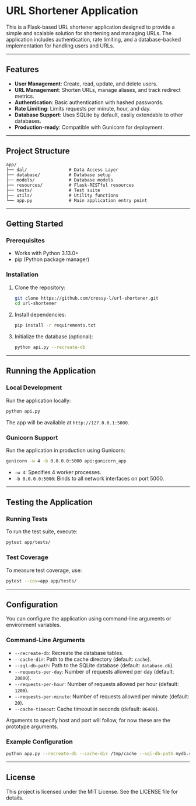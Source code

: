 # URL Shortener Application

This is a Flask-based URL shortener application designed to provide a simple and scalable solution for shortening and managing URLs. The application includes authentication, rate limiting, and a database-backed implementation for handling users and URLs.

---

## Features

- **User Management**: Create, read, update, and delete users.
- **URL Management**: Shorten URLs, manage aliases, and track redirect metrics.
- **Authentication**: Basic authentication with hashed passwords.
- **Rate Limiting**: Limits requests per minute, hour, and day.
- **Database Support**: Uses SQLite by default, easily extendable to other databases.
- **Production-ready**: Compatible with Gunicorn for deployment.

---

## Project Structure

```plaintext
app/
├── dal/                # Data Access Layer
├── database/           # Database setup
├── models/             # Database models
├── resources/          # Flask-RESTful resources
├── tests/              # Test suite
├── utils/              # Utility functions
└── app.py              # Main application entry point
```

---

## Getting Started

### Prerequisites

- Works with Python 3.13.0+
- pip (Python package manager)

### Installation

1. Clone the repository:
   ```bash
   git clone https://github.com/crossy-l/url-shortener.git
   cd url-shortener
   ```

2. Install dependencies:
   ```bash
   pip install -r requirements.txt
   ```

3. Initialize the database (optional):
   ```bash
   python api.py --recreate-db
   ```

---

## Running the Application

### Local Development

Run the application locally:
```bash
python api.py
```
The app will be available at `http://127.0.0.1:5000`.

### Gunicorn Support

Run the application in production using Gunicorn:
```bash
gunicorn -w 4 -b 0.0.0.0:5000 api:gunicorn_app
```
- `-w 4`: Specifies 4 worker processes.
- `-b 0.0.0.0:5000`: Binds to all network interfaces on port 5000.

---

## Testing the Application

### Running Tests

To run the test suite, execute:
```bash
pytest app/tests/
```

### Test Coverage

To measure test coverage, use:
```bash
pytest --cov=app app/tests/
```

---

## Configuration

You can configure the application using command-line arguments or environment variables.

### Command-Line Arguments
- `--recreate-db`: Recreate the database tables.
- `--cache-dir`: Path to the cache directory (default: `cache`).
- `--sql-db-path`: Path to the SQLite database (default: `database.db`).
- `--requests-per-day`: Number of requests allowed per day (default: `28800`).
- `--requests-per-hour`: Number of requests allowed per hour (default: `1200`).
- `--requests-per-minute`: Number of requests allowed per minute (default: `20`).
- `--cache-timeout`: Cache timeout in seconds (default: `86400`).

Arguments to specify host and port will follow, for now these are the prototype arguments.

### Example Configuration
```bash
python app.py --recreate-db --cache-dir /tmp/cache --sql-db-path mydb.sqlite
```

---

## License

This project is licensed under the MIT License. See the LICENSE file for details.

